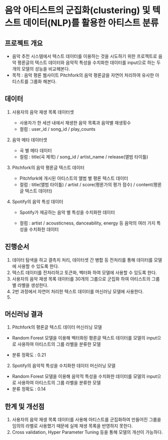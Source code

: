 # 음악 아티스트의 군집화(clustering) 및 텍스트 데이터(NLP)를 활용한 아티스트 분류

## 프로젝트 개요

- 음악 추천 시스템에서 텍스트 데이터를 이용하는 것을 시도하기 위한 프로젝트로 음악 평론글의 텍스트 데이터와 음악적 특성을 수치화한 데이터를 input으로 하는 두 개의 모델의 성능을 비교해본다.
- 목적 : 음악 평론 웹사이트 Pitchfork의 음악 평론글을 자연어 처리하여 유사한 아티스트를 그룹화 해본다.

## 데이터

1. 사용자의 음악 재생 목록 데이터셋
   - 사용자가 한 세션 내에서 재생한 음악 목록과 음악별 재생횟수
   - 컬럼 : user_id / song_id / play_counts

2. 음악 메타 데이터셋
   - 곡 별 메타 데이터
   - 컬럼 : title(곡 제목) / song_id / artist_name / release(앨범 타이틀)

3. Pitchfork의 음악 평론글 텍스트 데이터

   - Pitchfork에 개시된 아티스트의 앨범 별 평론 텍스트 데이터
   - 컬럼 : title(앨범 타이틀) / artist / score(평론가의 평가 점수) / content(평론글 텍스트 데이터)

4. Spotify의 음악 특성 데이터

   - Spotify가 제공하는 음악 별 특성을 수치화한 데이터

   - 컬럼 : artist / acousticness, danceability, energy 등 음악의 여러 가지 특성을 수치화한 데이터

## 진행순서

1. 데이터 탐색을 하고 결측치 처리, 데이터셋 간 병합 등 전처리를 통해 데이터를 모델에 사용할 수 있도록 한다.
2. 텍스트 데이터를 전처리하고 토큰화, 벡터화 하여 모델에 사용할 수 있도록 한다.
3. 사용자의 음악 재생 목록 데이터를 30개의 그룹으로 군집화 하여 아티스트의 그룹별 라벨을 생성한다.
4. 2번 과정에서 자연어 처리한 텍스트 데이터를 머신러닝 모델에 사용한다.
5. 

## 머신러닝 결과

1. Pitchfork의 평론글 텍스트 데이터 머신러닝 모델

- Random Forest 모델을 이용해 벡터화된 평론글 텍스트 데이터를 모델의 input으로 사용하여 아티스트의 그룹 라벨을 분류한 모델

- 분류 정확도 : 0.21

2. Spotify의 음악적 특성을 수치화한 데이터 머신러닝 모델

- Random Forest 모델을 이용해 음악적 특성을 수치화한 데이터를 모델의 input으로 사용하여 아티스트의 그룹 라벨을 분류한 모델
- 분류 정확도 : 0.14



## 한계 및 개선점

1. 사용자의 음악 재생 목록 데이터를 사용해 아티스트를 군집화하여 만들어진 그룹을 임의의 라벨로 사용했기 때문에 실제 재생 목록을 반영하지 못한다.
2. Cross validation, Hyper Parameter Tuning 등을 통해 모델의 개선이 가능하다.